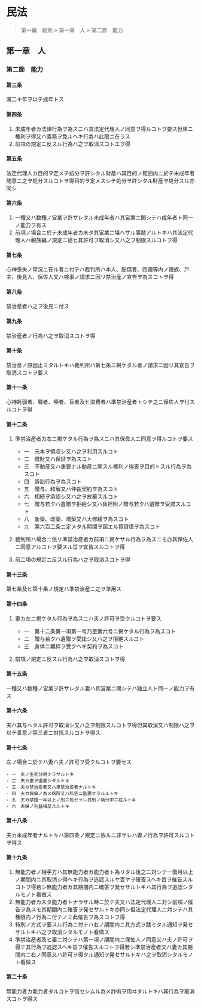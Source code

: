 # 民法

> 第一編　総則 > 第一章　人 > 第二節　能力

## 第一章　人

### 第二節　能力

#### 第三条

満二十年ヲ以テ成年トス

#### 第四条

1. 未成年者カ法律行為ヲ為スニハ其法定代理人ノ同意ヲ得ルコトヲ要ス但単ニ権利ヲ得又ハ義務ヲ免ルヘキ行為ハ此限ニ在ラス
2. 前項の規定ニ反スル行為ハ之ヲ取消スコトエヲ得

#### 第五条

法定代理人カ目的ヲ定メテ処分ヲ許シタル財産ハ其目的ノ範囲内ニ於テ未成年者随意ニ之ヲ処分スルコトヲ得目的ヲ定メスシテ処分ヲ許シタル財産ヲ処分スル亦同シ

#### 第六条

1. 一種又ハ数種ノ営業ヲ許サレタル未成年者ハ其営業ニ関シテハ成年者ト同一ノ能力ヲ有ス
2. 前項ノ場合ニ於テ未成年者カ未タ其営業ニ堪ヘサル事跡アルトキハ其法定代理人ハ親族編ノ規定ニ従ヒ其許可ヲ取消シ又ハ之ヲ制限スルコトヲ得

#### 第七条

心神喪失ノ常況ニ在ル者ニ付テハ裁判所ハ本人、配偶者、四親等内ノ親族、戸主、後見人、保佐人又ハ検事ノ請求ニ因リ禁治産ノ宣告ヲ為スコトヲ得

#### 第八条

禁治産者ハ之ヲ後見ニ付ス

#### 第九条

禁治産者ノ行為ハ之ヲ取消スコトヲ得

#### 第十条

禁治産ノ原因止ミタルトキハ裁判所ハ第七条ニ掲ケタル者ノ請求ニ因リ其宣告ヲ取消スコトヲ要ス

#### 第十一条

心神耗弱者、聾者、唖者、盲者及ヒ浪費者ハ準禁治産者トシテ之ニ保佐人ヲ付スルコトヲ得

#### 第十二条

1. 準禁治産者カ左ニ掲ケタル行為ヲ為スニハ其保佐人ニ同意ヲ得ルコトヲ要ス

    - 一　元本ヲ領収シ又ハ之ヲ利用スルコト
    - 二　借財又ハ保証ヲ為スコト
    - 三　不動産又ハ重要ナル動産ニ関スル権利ノ得喪ヲ目的トスル行為ヲ為スコト
    - 四　訴訟行為ヲ為スコト
    - 五　贈与、和解又ハ仲裁契約ヲ為スコト
    - 六　相続ヲ承認シ又ハ之ヲ放棄スルコト
    - 七　贈与若クハ遺贈ヲ拒絶シ又ハ負担附ノ贈与若クハ遺贈ヲ受諾スルコト
    - 八　新築、改築、増築又ハ大修繕ヲ為スコト
    - 九　第六百二条ニ定メタル期間ヲ超エル賃貸借ヲ為スコト

2. 裁判所ハ場合ニ依リ準禁治産者カ前項ニ掲ケサル行為ヲ為スニモ亦其保佐人ニ同意アルコトヲ要スル旨ヲ宣告スルコトヲ得
3. 前二項の規定ニ反スル行為ハ之ヲ取消スコトヲ得

#### 第十三条

第七条及ヒ第十条ノ規定ハ準禁治産ニ之ヲ準用ス

#### 第十四条

1. 妻カ左ニ掲ケタル行為ヲ為スニハ夫ノ許可ヲ受クルコトヲ要ス

    - 一　第十二条第一項第一号乃至第六号ニ掲ケタル行為ヲ為スコト
    - 二　贈与若クハ遺贈ヲ受諾シ又ハ之ヲ拒絶スルコト
    - 三　身体ニ羈絆ヲ受クヘキ契約ヲ為スコト

2. 前項ノ規定ニ反スル行為ハ之ヲ取消スコトヲ得

#### 第十五条

一種又ハ数種ノ営業ヲ許サレタル妻ハ其営業ニ関シテハ独立人ト同一ノ能力ヲ有ス

#### 第十六条

夫ハ其与ヘタル許可ヲ取消シ又ハ之ヲ制限スルコトヲ得但其取消又ハ制限ハ之ヲ以テ善意ノ第三者ニ対抗スルコトヲ得ス

#### 第十七条

左ノ場合ニ於テハ妻ハ夫ノ許可ヲ受クルコトヲ要セス

    - 一　夫ノ生死分明ナラサルトキ
    - 二　夫カ妻ヲ遺棄シタルトキ
    - 三　夫カ禁治産者又ハ準禁治産者ナルトキ
    - 四　夫カ瘋癲ノ為メ病院又ハ私宅ニ監置セラルルトキ
    - 五　夫カ禁錮一年以上ノ刑ニ処セラレ其刑ノ執行中ニ在ルトキ
    - 六　夫婦ノ利益相反スルトキ

#### 第十八条

夫カ未成年者ナルトキハ第四条ノ規定ニ依ルニ非サレハ妻ノ行為ヲ許可スルコトヲ得ス

#### 第十九条

1. 無能力者ノ相手方ハ其無能力者カ能力者ト為リタル後之ニ対シテ一箇月以上ノ期間内ニ其取消シ得ヘキ行為ヲ追認スルヤ否ヤヲ確答スヘキ旨ヲ催告スルコトヲ得若シ無能力者カ其期間内ニ確答ヲ発セサルトキハ其行為ヲ追認シタルモノト看做ス
2. 無能力者カ未タ能力者トナラサル時ニ於テ夫又ハ法定代理人ニ対シ前項ノ催告ヲ為スモ其期間内ニ確答ヲ発セサルトキ亦同シ但法定代理人ニ対シテハ其権限内ノ行為ニ付テノミ此催告ヲ為スコトヲ得
3. 特別ノ方式ヲ要スル行為ニ付テハ右ノ期間内ニ其方式ヲ践ミタル通知ヲ発セサルトキハ之ヲ取消シタルモノト看做ス
4. 準禁治産者及ヒ妻ニ対シテハ第一項ノ期間内ニ保佐人ノ同意又ハ夫ノ許可ヲ得テ其行為ヲ追認スヘキ旨ヲ催告スルコトヲ得若シ準禁治産者又ハ妻カ其期間内ニ右ノ同意又ハ許可ヲ得タル通知ヲ発セサルトキハ之ヲ取消シタルモノト看做ス

#### 第二十条

無能力者カ能力者タルコトヲ信セシムル為メ詐術ヲ用ヰタルトキハ其行為ヲ取消スコトヲ得ス
